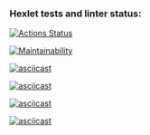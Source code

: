 ### Hexlet tests and linter status:
[![Actions Status](https://github.com/Hanabiiiko/backend-project-44/actions/workflows/hexlet-check.yml/badge.svg)](https://github.com/Hanabiiiko/backend-project-44/actions)

[![Maintainability](https://api.codeclimate.com/v1/badges/272a676277e518c6facd/maintainability)](https://codeclimate.com/github/Hanabiiiko/backend-project-44/maintainability)

[![asciicast](https://asciinema.org/a/keNXUbHBwQHAOZuzINZSnMcsa.svg)](https://asciinema.org/a/keNXUbHBwQHAOZuzINZSnMcsa)

[![asciicast](https://asciinema.org/a/qojuZyco4hxiUEVVGeJNpFOf4.svg)](https://asciinema.org/a/qojuZyco4hxiUEVVGeJNpFOf4)

[![asciicast](https://asciinema.org/a/RB0cy2dYXZP5hP1XsyavN6Upn.svg)](https://asciinema.org/a/RB0cy2dYXZP5hP1XsyavN6Upn)

[![asciicast](https://asciinema.org/a/PgzWGJSqjADPoYdJcQOyYLo5q.svg)](https://asciinema.org/a/PgzWGJSqjADPoYdJcQOyYLo5q)